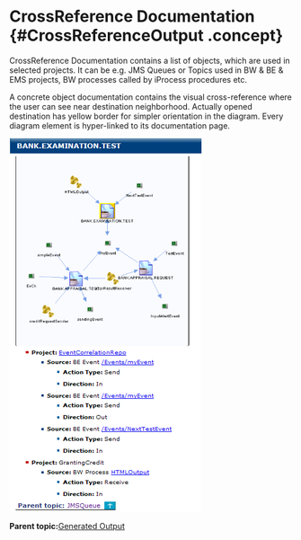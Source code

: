 # CrossReference Documentation {#CrossReferenceOutput .concept}

CrossReference Documentation contains a list of objects, which are used in selected projects. It can be e.g. JMS Queues or Topics used in BW & BE & EMS projects, BW processes called by iProcess procedures etc.

A concrete object documentation contains the visual cross-reference where the user can see near destination neighborhood. Actually opened destination has yellow border for simpler orientation in the diagram. Every diagram element is hyper-linked to its documentation page.

![Example of JMS Queue detail](img/JMSQueue.png "Example of JMS Queue detail")

**Parent topic:**[Generated Output](../../../modules/crusader/output/index.md)

